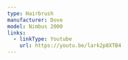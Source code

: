 ```yaml
---
type: Hairbrush
manufacturer: Dove
model: Nimbus 2000
links:
  - linkType: Youtube
    url: https://youtu.be/lark2p8XTB4
---
```

